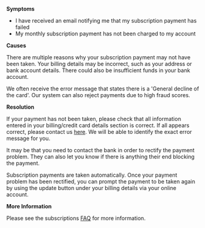

**Symptoms**


- I have received an email notifying me that my subscription payment has failed
- My monthly subscription payment has not been charged to my account



**Causes**



There are multiple reasons why your subscription payment may not have been taken. Your billing details may be incorrect, such as your address or bank account details. There could also be insufficient funds in your bank account.



We often receive the error message that states there is a 'General decline of the card'. Our system can also reject payments due to high fraud scores.



**Resolution**



If your payment has not been taken, please check that all information entered in your billing/credit card details section is correct. If all appears correct, please contact us [here](https://unity3d.zendesk.com/auth/v2/login/). We will be able to identify the exact error message for you.



It may be that you need to contact the bank in order to rectify the payment problem. They can also let you know if there is anything their end blocking the payment.



Subscription payments are taken automatically. Once your payment problem has been rectified, you can prompt the payment to be taken again by using the update button under your billing details via your online account.



**More Information**



Please see the subscriptions [FAQ](/hc/admin/articles/205069819/%20http:/unity3d.com/unity/faq/2494) for more information.






